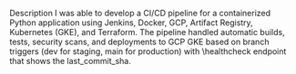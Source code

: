 Description
I was able to develop a CI/CD pipeline for a containerized Python application using Jenkins, Docker, GCP, Artifact Registry, Kubernetes (GKE), and Terraform. The pipeline handled automatic builds, tests, security scans, and deployments to GCP GKE based on branch triggers (dev for staging, main for production) with \healthcheck endpoint that shows the last_commit_sha.